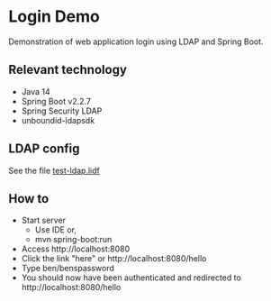 # Login Demo 
Demonstration of web application login using LDAP and Spring Boot. 

## Relevant technology 
* Java 14
* Spring Boot v2.2.7
* Spring Security LDAP
* unboundid-ldapsdk

## LDAP config
See the file [test-ldap.lidf](https://github.com/Avec112/spring-security-ldap/blob/master/src/main/resources/test-ldap.ldif)

## How to
* Start server
  * Use IDE or,
  * mvn spring-boot:run
* Access http://localhost:8080
* Click the link "here" or http://localhost:8080/hello
* Type ben/benspassword
* You should now have been authenticated and redirected to http://localhost:8080/hello


